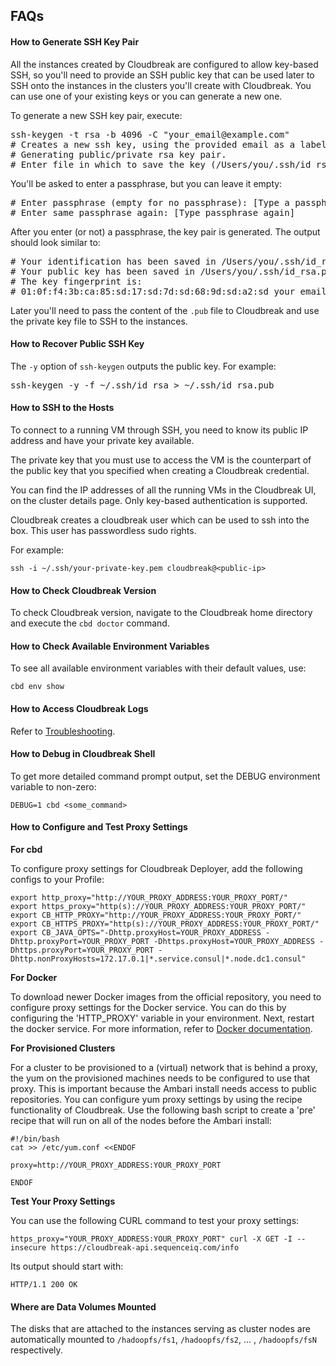 ## FAQs

#### How to Generate SSH Key Pair 

All the instances created by Cloudbreak are configured to allow key-based SSH, so you'll need to provide an SSH public key that can be used later to SSH onto the instances in the clusters you'll create with Cloudbreak. You can use one of your existing keys or you can generate a new one.

To generate a new SSH key pair, execute:

<pre>ssh-keygen -t rsa -b 4096 -C "your_email@example.com"
# Creates a new ssh key, using the provided email as a label
# Generating public/private rsa key pair.
# Enter file in which to save the key (/Users/you/.ssh/id_rsa): [Press enter]</pre>

You'll be asked to enter a passphrase, but you can leave it empty:

<pre># Enter passphrase (empty for no passphrase): [Type a passphrase]
# Enter same passphrase again: [Type passphrase again]</pre>

After you enter (or not) a passphrase, the key pair is generated. The output should look similar to:

<pre># Your identification has been saved in /Users/you/.ssh/id_rsa.
# Your public key has been saved in /Users/you/.ssh/id_rsa.pub.
# The key fingerprint is:
# 01:0f:f4:3b:ca:85:sd:17:sd:7d:sd:68:9d:sd:a2:sd your_email@example.com</pre>

Later you'll need to pass the content of the `.pub` file to Cloudbreak and use the private key file to SSH to the instances. 


#### How to Recover Public SSH Key 

The `-y` option of `ssh-keygen` outputs the public key. For example:

<pre>ssh-keygen -y -f ~/.ssh/id_rsa > ~/.ssh/id_rsa.pub</pre>

#### How to SSH to the Hosts 

To connect to a running VM through SSH, you need to know its public IP address and have your private key available. 

The private key that you must use to access the VM is the counterpart of the public key that you specified when creating a Cloudbreak credential.

You can find the IP addresses of all the running VMs in the Cloudbreak UI, on the cluster details page. Only key-based authentication is supported. 

Cloudbreak creates a cloudbreak user which can be used to ssh into the box. This user has passwordless sudo rights.

For example:

```
ssh -i ~/.ssh/your-private-key.pem cloudbreak@<public-ip>
```

#### How to Check Cloudbreak Version 

To check Cloudbreak version, navigate to the Cloudbreak home directory and execute the `cbd doctor` command.


#### How to Check Available Environment Variables

To see all available environment variables with their default values, use:

```
cbd env show
```

#### How to Access Cloudbreak Logs

Refer to [Troubleshooting](trouble-cb.md#checking-the-logs).


#### How to Debug in Cloudbreak Shell

To get more detailed command prompt output, set the DEBUG environment variable to non-zero:

```
DEBUG=1 cbd <some_command>
```

#### How to Configure and Test Proxy Settings

**For cbd**

To configure proxy settings for Cloudbreak Deployer, add the following configs to your Profile:

```
export http_proxy="http://YOUR_PROXY_ADDRESS:YOUR_PROXY_PORT/"
export https_proxy="http(s)://YOUR_PROXY_ADDRESS:YOUR_PROXY_PORT/"
export CB_HTTP_PROXY="http://YOUR_PROXY_ADDRESS:YOUR_PROXY_PORT/"
export CB_HTTPS_PROXY="http(s)://YOUR_PROXY_ADDRESS:YOUR_PROXY_PORT/"
export CB_JAVA_OPTS="-Dhttp.proxyHost=YOUR_PROXY_ADDRESS -Dhttp.proxyPort=YOUR_PROXY_PORT -Dhttps.proxyHost=YOUR_PROXY_ADDRESS -Dhttps.proxyPort=YOUR_PROXY_PORT -Dhttp.nonProxyHosts=172.17.0.1|*.service.consul|*.node.dc1.consul"
```

**For Docker**

To download newer Docker images from the official repository, you need to configure proxy settings for the Docker service. You can do this by configuring the 'HTTP_PROXY' variable in your environment. Next, restart the docker service. For more information, refer to [Docker documentation](https://docs.docker.com/engine/admin/systemd/).


**For Provisioned Clusters**

For a cluster to be provisioned to a (virtual) network that is behind a proxy, the yum on the provisioned machines needs to be configured to use that proxy. This is important because the Ambari install needs access to public repositories. You can configure yum proxy settings by using the recipe functionality of Cloudbreak. Use the following bash script to create a 'pre' recipe that will run on all of the nodes before the Ambari install:

```
#!/bin/bash
cat >> /etc/yum.conf <<ENDOF

proxy=http://YOUR_PROXY_ADDRESS:YOUR_PROXY_PORT

ENDOF
```

**Test Your Proxy Settings**

You can use the following CURL command to test your proxy settings:

```
https_proxy="YOUR_PROXY_ADDRESS:YOUR_PROXY_PORT" curl -X GET -I --insecure https://cloudbreak-api.sequenceiq.com/info
```

Its output should start with:

```
HTTP/1.1 200 OK
```

#### Where are Data Volumes Mounted 

The disks that are attached to the instances serving as cluster nodes are automatically mounted to `/hadoopfs/fs1`, `/hadoopfs/fs2`, ... , `/hadoopfs/fsN` respectively. 

